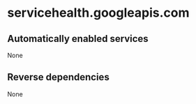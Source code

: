 # servicehealth.googleapis.com

## Automatically enabled services

None

## Reverse dependencies

None

